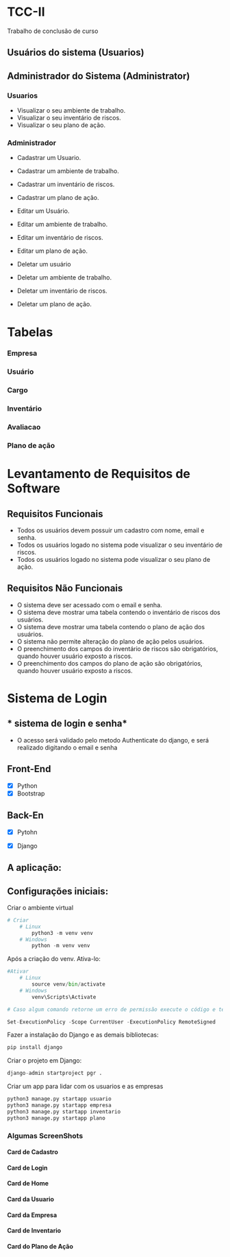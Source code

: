# TCC-II
Trabalho de conclusão de curso

## Usuários do sistema (Usuarios)
## Administrador do Sistema (Administrator)

### Usuarios
- Visualizar o seu ambiente de trabalho.
- Visualizar o seu inventário de riscos.
- Visualizar o seu plano de ação.

### Administrador
- Cadastrar um Usuario.
- Cadastrar um ambiente de trabalho.
- Cadastrar um inventário de riscos.
- Cadastrar um plano de ação.

- Editar um Usuário.
- Editar um ambiente de trabalho.
- Editar um inventário de riscos.
- Editar um plano de ação.

- Deletar um usuário
- Deletar um ambiente de trabalho.
- Deletar um inventário de riscos.
- Deletar um plano de ação.


# Tabelas

### Empresa
### Usuário 
### Cargo
### Inventário
### Avaliacao
### Plano de ação


# Levantamento de Requisitos de Software
## Requisitos Funcionais
- Todos os usuários devem possuir um cadastro com nome, email e senha.
- Todos os usuários logado no sistema pode visualizar o seu inventário de riscos.
- Todos os usuários logado no sistema pode visualizar o seu plano de ação.

## Requisitos Não Funcionais
- O sistema deve ser acessado com o email e senha.
- O sistema deve mostrar uma tabela contendo o inventário de riscos dos usuários.
- O sistema deve mostrar uma tabela contendo o plano de ação dos usuários.
- O sistema não permite alteração do plano de ação pelos usuários.
- O preenchimento dos campos do inventário de riscos são obrigatórios, quando houver usuário exposto a riscos.
- O preenchimento dos campos do plano de ação são obrigatórios, quando houver usuário exposto a riscos.

# Sistema de Login
## * sistema de login e senha*
- O acesso será validado pelo metodo Authenticate do django, e será realizado digitando o email e senha

## Front-End
- [x] Python
- [x] Bootstrap

## Back-En
- [x] Pytohn
- [x] Django



## A aplicação:

## **Configurações iniciais:**

Criar o ambiente virtual

```python
# Criar
	# Linux
		python3 -m venv venv
	# Windows
		python -m venv venv
```

Após a criação do venv. Ativa-lo:

```python
#Ativar
	# Linux
		source venv/bin/activate
	# Windows
		venv\Scripts\Activate

# Caso algum comando retorne um erro de permissão execute o código e tente novamente:

Set-ExecutionPolicy -Scope CurrentUser -ExecutionPolicy RemoteSigned
```

Fazer a instalação do Django e as demais bibliotecas:

```python
pip install django
```

Criar o projeto em Django:

```python
django-admin startproject pgr .
```

Criar um app para lidar com os usuarios e as empresas

```python
python3 manage.py startapp usuario
python3 manage.py startapp empresa
python3 manage.py startapp inventario
python3 manage.py startapp plano

```


### Algumas ScreenShots

#### Card de Cadastro
#### Card de Login
#### Card de Home
#### Card da Usuario
#### Card da Empresa
#### Card de Inventario
#### Card do Plano de Ação
